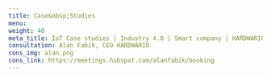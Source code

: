 ```yaml
---
title: Case&nbsp;Studies
menu:
weight: 40
meta_title: IoT Case studies | Industry 4.0 | Smart company | HARDWARIO
consultation: Alan Fabik, CEO HARDWARIO
cons_img: alan.png
cons_link: https://meetings.hubspot.com/alanfabik/booking
---
```

